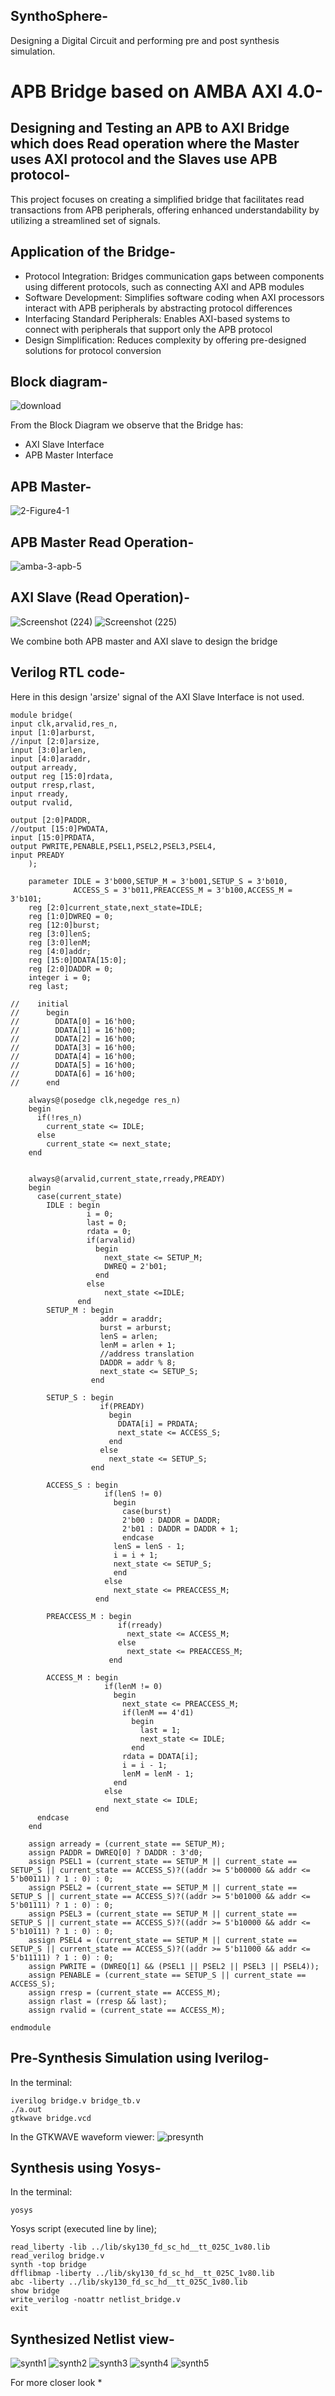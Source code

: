 ## SynthoSphere-
Designing a Digital Circuit and performing pre and post synthesis simulation. 


# APB Bridge based on AMBA AXI 4.0-

## Designing and Testing an APB to AXI Bridge which does Read operation where the Master uses AXI protocol and the Slaves use APB protocol-

This project focuses on creating a simplified bridge that facilitates read transactions from APB peripherals, offering enhanced understandability by utilizing a streamlined set of signals.



## Application of the Bridge-
* Protocol Integration: Bridges communication gaps between components using different protocols, such as connecting AXI and APB modules
* Software Development: Simplifies software coding when AXI processors interact with APB peripherals by abstracting protocol differences
* Interfacing Standard Peripherals: Enables AXI-based systems to connect with peripherals that support only the APB protocol
* Design Simplification: Reduces complexity by offering pre-designed solutions for protocol conversion


## Block diagram-
![download](https://github.com/karthikkbs05/SynthoSphere-/assets/129792064/63491d39-3d3e-44f6-b5ed-d0d726e7e09a)

From the Block Diagram we observe that the Bridge has:
* AXI Slave Interface
* APB Master Interface




## APB Master-
![2-Figure4-1](https://github.com/karthikkbs05/SynthoSphere-/assets/129792064/6c0c0cd9-96d5-4537-8885-eb3771a4b52c)
## APB Master Read Operation-
![amba-3-apb-5](https://github.com/karthikkbs05/SynthoSphere-/assets/129792064/b8111c79-7ced-4061-8200-3b76d21ffa37)


## AXI Slave (Read Operation)-
![Screenshot (224)](https://github.com/karthikkbs05/SynthoSphere-/assets/129792064/ba0cab30-f121-49a6-9121-3cc46f32f1f7)
![Screenshot (225)](https://github.com/karthikkbs05/SynthoSphere-/assets/129792064/be9d808d-f62d-4b73-9f81-4ee668e32b59)

We combine both APB master and AXI slave to design the bridge
## Verilog RTL code-
Here in this design 'arsize' signal of the AXI Slave Interface is not used.
```
module bridge(
input clk,arvalid,res_n,
input [1:0]arburst,
//input [2:0]arsize,
input [3:0]arlen,
input [4:0]araddr,
output arready,
output reg [15:0]rdata,
output rresp,rlast,
input rready,
output rvalid,

output [2:0]PADDR,
//output [15:0]PWDATA,
input [15:0]PRDATA,
output PWRITE,PENABLE,PSEL1,PSEL2,PSEL3,PSEL4,
input PREADY
    );
    
    parameter IDLE = 3'b000,SETUP_M = 3'b001,SETUP_S = 3'b010,
              ACCESS_S = 3'b011,PREACCESS_M = 3'b100,ACCESS_M = 3'b101;
    reg [2:0]current_state,next_state=IDLE;
    reg [1:0]DWREQ = 0;
    reg [12:0]burst;
    reg [3:0]lenS;
    reg [3:0]lenM;
    reg [4:0]addr;
    reg [15:0]DDATA[15:0];
    reg [2:0]DADDR = 0;
    integer i = 0;
    reg last;
    
//    initial
//      begin
//        DDATA[0] = 16'h00;
//        DDATA[1] = 16'h00;
//        DDATA[2] = 16'h00;
//        DDATA[3] = 16'h00;
//        DDATA[4] = 16'h00;
//        DDATA[5] = 16'h00;
//        DDATA[6] = 16'h00;
//      end 
    
    always@(posedge clk,negedge res_n)
    begin
      if(!res_n)
        current_state <= IDLE;
      else 
        current_state <= next_state;
    end
    
    
    always@(arvalid,current_state,rready,PREADY)
    begin
      case(current_state)
        IDLE : begin
                 i = 0;
                 last = 0;
                 rdata = 0;
                 if(arvalid)
                   begin
                     next_state <= SETUP_M; 
                     DWREQ = 2'b01;
                   end
                 else
                     next_state <=IDLE;   
               end
        SETUP_M : begin
                    addr = araddr;
                    burst = arburst;
                    lenS = arlen; 
                    lenM = arlen + 1;
                    //address translation
                    DADDR = addr % 8;
                    next_state <= SETUP_S;                   
                  end
        
        SETUP_S : begin
                    if(PREADY)
                      begin
                        DDATA[i] = PRDATA;
                        next_state <= ACCESS_S;
                      end 
                    else 
                      next_state <= SETUP_S;
                  end  
                  
        ACCESS_S : begin
                     if(lenS != 0)
                       begin
                         case(burst)
                         2'b00 : DADDR = DADDR;
                         2'b01 : DADDR = DADDR + 1;
                         endcase 
                       lenS = lenS - 1;
                       i = i + 1;
                       next_state <= SETUP_S; 
                       end
                     else 
                       next_state <= PREACCESS_M;
                   end
                   
        PREACCESS_M : begin
                        if(rready)
                          next_state <= ACCESS_M;
                        else 
                          next_state <= PREACCESS_M; 
                      end 
                      
        ACCESS_M : begin
                     if(lenM != 0)
                       begin
                         next_state <= PREACCESS_M;
                         if(lenM == 4'd1)
                           begin
                             last = 1;
                             next_state <= IDLE;
                           end
                         rdata = DDATA[i];
                         i = i - 1;
                         lenM = lenM - 1;
                       end
                     else 
                       next_state <= IDLE;
                   end
      endcase 
    end
    
    assign arready = (current_state == SETUP_M);
    assign PADDR = DWREQ[0] ? DADDR : 3'd0;
    assign PSEL1 = (current_state == SETUP_M || current_state == SETUP_S || current_state == ACCESS_S)?((addr >= 5'b00000 && addr <= 5'b00111) ? 1 : 0) : 0;
    assign PSEL2 = (current_state == SETUP_M || current_state == SETUP_S || current_state == ACCESS_S)?((addr >= 5'b01000 && addr <= 5'b01111) ? 1 : 0) : 0;
    assign PSEL3 = (current_state == SETUP_M || current_state == SETUP_S || current_state == ACCESS_S)?((addr >= 5'b10000 && addr <= 5'b10111) ? 1 : 0) : 0;
    assign PSEL4 = (current_state == SETUP_M || current_state == SETUP_S || current_state == ACCESS_S)?((addr >= 5'b11000 && addr <= 5'b11111) ? 1 : 0) : 0;
    assign PWRITE = (DWREQ[1] && (PSEL1 || PSEL2 || PSEL3 || PSEL4));
    assign PENABLE = (current_state == SETUP_S || current_state == ACCESS_S);
    assign rresp = (current_state == ACCESS_M);
    assign rlast = (rresp && last);
    assign rvalid = (current_state == ACCESS_M);
    
endmodule
```
## Pre-Synthesis Simulation using Iverilog-
In the terminal:
```
iverilog bridge.v bridge_tb.v
./a.out
gtkwave bridge.vcd
```
In the GTKWAVE waveform viewer:
![presynth](https://github.com/karthikkbs05/SynthoSphere-/assets/129792064/f32cf25b-3965-493a-a5e5-852949e2149c)

## Synthesis using Yosys-
In the terminal:
```
yosys
```
Yosys script (executed line by line);
```
read_liberty -lib ../lib/sky130_fd_sc_hd__tt_025C_1v80.lib
read_verilog bridge.v
synth -top bridge
dfflibmap -liberty ../lib/sky130_fd_sc_hd__tt_025C_1v80.lib
abc -liberty ../lib/sky130_fd_sc_hd__tt_025C_1v80.lib
show bridge
write_verilog -noattr netlist_bridge.v
exit
```
## Synthesized Netlist view-

![synth1](https://github.com/karthikkbs05/SynthoSphere-/assets/129792064/162e0ea6-c8b1-4104-843c-5de31cf82810)
![synth2](https://github.com/karthikkbs05/SynthoSphere-/assets/129792064/9d7bd266-c0cf-4d9c-8331-0916f81924db)
![synth3](https://github.com/karthikkbs05/SynthoSphere-/assets/129792064/f3420673-0c55-458b-b019-5eb9169725a2)
![synth4](https://github.com/karthikkbs05/SynthoSphere-/assets/129792064/e31c9cbe-db26-412a-9278-475681a21fbd)
![synth5](https://github.com/karthikkbs05/SynthoSphere-/assets/129792064/394bf9b2-436f-42d1-82f5-762e8bab9407)

For more closer look
*

